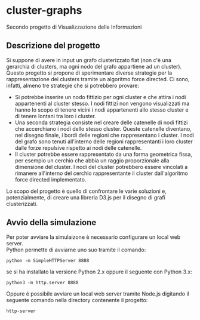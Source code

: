 # cluster-graphs
Secondo progetto di Visualizzazione delle Informazioni

## Descrizione del progetto
Si suppone di avere in input un grafo clusterizzato flat (non c'è una gerarchia di clusters, ma ogni nodo del grafo appartiene ad un cluster). Questo progetto si propone di sperimentare diverse strategie per la rappresentazione dei clusters tramite un algoritmo force directed. Ci sono, infatti, almeno tre strategie che si potrebbero provare:

* Si potrebbe inserire un nodo fittizio per ogni cluster e che attira i nodi appartenenti al cluster stesso. I nodi fittizi non vengono visualizzati ma hanno lo scopo di tenere vicini i nodi appartenenti allo stesso cluster e di tenere lontani tra loro i cluster.
* Una seconda strategia consiste nel creare delle catenelle di nodi fittizi che accerchiano i nodi dello stesso cluster. Queste catenelle diventano, nel disegno finale, i bordi delle regioni che rappresentano i cluster. I nodi del grafo sono tenuti all'interno delle regioni rappresentanti i loro cluster dalle forze repulsive rispetto ai nodi delle catenelle.
* Il cluster potrebbe essere rappresentato da una forma geometrica fissa, per esempio un cerchio che abbia un raggio proporzionale alla dimensione del cluster. I nodi del cluster potrebbero essere vincolati a rimanere all'interno del cerchio rappresentante il cluster dall'algoritmo force directed implementato.

Lo scopo del progetto è quello di confrontare le varie soluzioni e, potenzialmente, di creare una libreria D3.js per il disegno di grafi clusterizzati.

## Avvio della simulazione
Per poter avviare la simulaizone è necessario configurare un local web server.  
Python permette di avviarne uno suo tramite il comando:
```
python -m SimpleHTTPServer 8888
```
se si ha installato la versione Python 2.x oppure il seguente con Python 3.x:
```
python3 -m http.server 8888
```
Oppure è possibile avviare un local web server tramite Node.js digitando il seguente comando nella directory contenente il progetto:
```
http-server
```